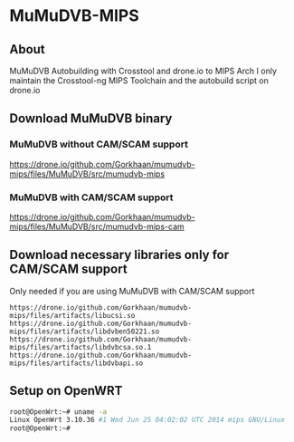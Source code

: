 # MuMuDVB-MIPS

## About

MuMuDVB Autobuilding with Crosstool and drone.io to MIPS Arch
I only maintain the Crosstool-ng MIPS Toolchain and the autobuild script on drone.io

## Download MuMuDVB binary
### MuMuDVB without CAM/SCAM support
https://drone.io/github.com/Gorkhaan/mumudvb-mips/files/MuMuDVB/src/mumudvb-mips

### MuMuDVB with CAM/SCAM support
https://drone.io/github.com/Gorkhaan/mumudvb-mips/files/MuMuDVB/src/mumudvb-mips-cam

## Download necessary libraries only for CAM/SCAM support
Only needed if you are using MuMuDVB with CAM/SCAM support
```
https://drone.io/github.com/Gorkhaan/mumudvb-mips/files/artifacts/libucsi.so
https://drone.io/github.com/Gorkhaan/mumudvb-mips/files/artifacts/libdvben50221.so
https://drone.io/github.com/Gorkhaan/mumudvb-mips/files/artifacts/libdvbcsa.so.1
https://drone.io/github.com/Gorkhaan/mumudvb-mips/files/artifacts/libdvbapi.so
```

## Setup on OpenWRT
```bash
root@OpenWrt:~# uname -a
Linux OpenWrt 3.10.36 #1 Wed Jun 25 04:02:02 UTC 2014 mips GNU/Linux
root@OpenWrt:~#
```

